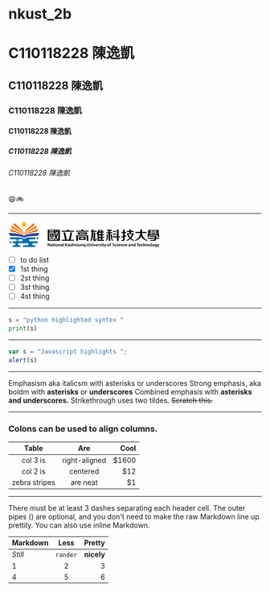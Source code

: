 # nkust_2b
# C110118228 陳逸凱
## C110118228 陳逸凱
### C110118228 陳逸凱
#### C110118228 陳逸凱
##### C110118228 陳逸凱
###### C110118228 陳逸凱

😄🚲

----

![NKUST](logo.png "NKUST")

- [ ] to do list
- [x] 1st thing
- [ ] 2st thing
- [ ] 3st thing
- [ ] 4st thing

---

```python
s = "python highlighted syntex "
print(s)
```
---

```js
var s = "Javascript highlights ";
alert(s)
````
---

Emphasism aka italicsm with asterisks or underscores
Strong emphasis, aka boldm with **asterisks** or **underscores**
Combined emphasis with **asterisks and underscores.**
Strikethrough uses two tildes. ~~Scratch this.~~

---

### Colons can be used to align columns.
|  Table  | Are |  Cool  |
| :-------:|:-------:|-------:|
|col 3 is|right-aligned|$1600|
|col 2 is|centered|$12|
|zebra stripes|are neat|$1|

---

<p>There must be at least 3 dashes separating each header cell.
The outer pipes () are optional, and you don't need to make the
raw Markdown line up prettily. You can also use inline Markdown.</p>

|Markdown|Less|Pretty|
| :----|:----:|-----:|
|*Still*| `rander`|**nicely**|
|  1  |    2    |   3  |
|  4  |    5    |   6  |
